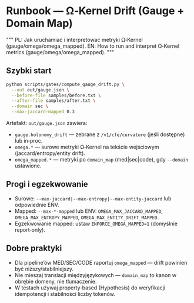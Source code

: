 # Runbook — Ω‑Kernel Drift (Gauge + Domain Map)

"""
PL: Jak uruchamiać i interpretować metryki Ω‑Kernel (gauge/omega/omega_mapped).
EN: How to run and interpret Ω‑Kernel metrics (gauge/omega/omega_mapped).
"""

## Szybki start

```bash
python scripts/gates/compute_gauge_drift.py \
  --out out/gauge.json \
  --before-file samples/before.txt \
  --after-file samples/after.txt \
  --domain sec \
  --max-jaccard-mapped 0.3
```

Artefakt: `out/gauge.json` zawiera:

- `gauge.holonomy_drift` — zebrane z `/v1/cfe/curvature` (jeśli dostępne) lub in‑proc.
- `omega.*` — surowe metryki Ω‑Kernel na tekście wejściowym (jaccard/entropy/entity drift).
- `omega_mapped.*` — metryki po `domain_map` (med|sec|code), gdy `--domain` ustawione.

## Progi i egzekwowanie

- Surowe: `--max-jaccard|--max-entropy|--max-entity-jaccard` lub odpowiednie ENV.
- Mapped: `--max-*-mapped` lub ENV: `OMEGA_MAX_JACCARD_MAPPED`, `OMEGA_MAX_ENTROPY_MAPPED`, `OMEGA_MAX_ENTITY_DRIFT_MAPPED`.
- Egzekwowanie mapped: ustaw `ENFORCE_OMEGA_MAPPED=1` (domyślnie report‑only).

## Dobre praktyki

- Dla pipeline’ów MED/SEC/CODE raportuj `omega_mapped` — drift powinien być niższy/stabilniejszy.
- Nie mieszaj translacji międzyjęzykowych — `domain_map` to kanon w obrębie domeny, nie tłumaczenie.
- W testach używaj property‑based (Hypothesis) do weryfikacji idempotencji i stabilności liczby tokenów.

